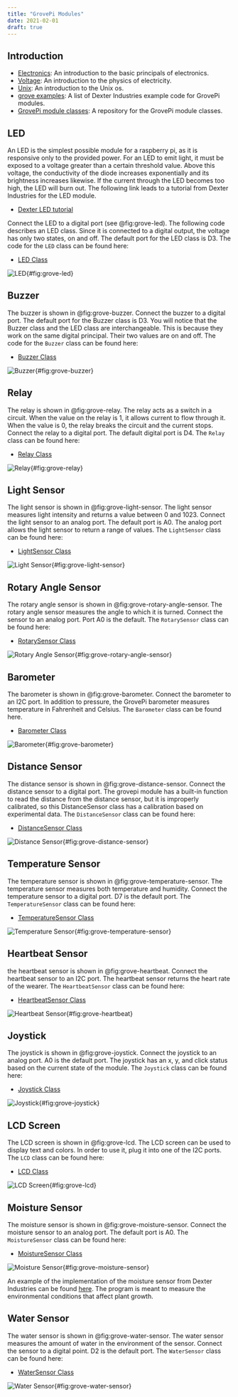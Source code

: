 ```yaml
---
title: "GrovePi Modules"
date: 2021-02-01
draft: true
---
```


## Introduction

-   [Electronics](http://www.instructables.com/id/Basic-Electronics): An
    introduction to the basic principals of electronics.
-   [Voltage](https://learn.sparkfun.com/tutorials/voltage-current-resistance-and-ohms-law):
    An introduction to the physics of electricity.
-   [Unix](https://info-ee.eps.surrey.ac.uk/Teaching/Unix/index.html):
    An introduction to the Unix os.
-   [grove
    examples](https://github.com/DexterInd/GrovePi/tree/master/Software/Python):
    A list of Dexter Industries example code for GrovePi modules.
-   [GrovePi module
    classes](https://github.com/cloudmesh/cloudmesh-pi/tree/master/cloudmesh/pi):
    A repository for the GrovePi module classes.

LED
---

An LED is the simplest possible module for a raspberry pi, as it is
responsive only to the provided power. For an LED to emit light, it must
be exposed to a voltage greater than a certain threshold value. Above
this voltage, the conductivity of the diode increases exponentially and
its brightness increases likewise. If the current through the LED
becomes too high, the LED will burn out. The following link leads to a
tutorial from Dexter Industries for the LED module.

-   [Dexter LED
    tutorial](https://www.dexterindustries.com/GrovePi/projects-for-the-raspberry-pi/raspberry-pi-led-tutorial/)

Connect the LED to a digital port (see @fig:grove-led). The following code describes an LED
class. Since it is connected to a digital output, the voltage has only
two states, on and off. The default port for the LED class is D3. The
code for the `LED` class can be found here:

-   [LED
    Class](https://github.com/cloudmesh/cloudmesh-pi/blob/master/cloudmesh/pi/led.py)

![LED](images/led.jpg){#fig:grove-led}

Buzzer
------

The buzzer is shown in @fig:grove-buzzer.  Connect the buzzer to a
digital port. The default port for the Buzzer class is D3. You will
notice that the Buzzer class and the LED class are
interchangeable. This is because they work on the same digital
principal. Their two values are on and off. The code for the `Buzzer`
class can be found here:

-   [Buzzer
    Class](https://github.com/cloudmesh/cloudmesh-pi/blob/master/cloudmesh/pi/buzzer.py)

![Buzzer](images/buzzer.jpg){#fig:grove-buzzer}

Relay
-----

The relay is shown in @fig:grove-relay.  The relay acts as a switch
in a circuit. When the value on the relay is 1, it allows current to
flow through it. When the value is 0, the relay breaks the circuit and
the current stops. Connect the relay to a digital port. The default
digital port is D4. The `Relay` class can be found here:

-   [Relay
    Class](https://github.com/cloudmesh/cloudmesh-pi/blob/master/cloudmesh/pi/relay.py)

![Relay](images/relay.jpg){#fig:grove-relay}

Light Sensor
------------

The light sensor is shown in @fig:grove-light-sensor.  The light
sensor measures light intensity and returns a value between 0
and 1023. Connect the light sensor to an analog port. The default port
is A0. The analog port allows the light sensor to return a range of
values. The `LightSensor` class can be found here:

-   [LightSensor
    Class](https://github.com/cloudmesh/cloudmesh-pi/blob/master/cloudmesh/pi/light.py)

![Light Sensor](images/light.jpg){#fig:grove-light-sensor}

Rotary Angle Sensor
-------------------

The rotary angle sensor is shown in @fig:grove-rotary-angle-sensor.
The rotary angle sensor measures the angle to which it is turned.
Connect the sensor to an analog port. Port A0 is the default. The
`RotarySensor` class can be found here:

-   [RotarySensor
    Class](https://github.com/cloudmesh/cloudmesh-pi/blob/master/cloudmesh/pi/rotary.py)

![Rotary Angle Sensor](images/rotary.jpg){#fig:grove-rotary-angle-sensor}

Barometer
---------

The barometer is shown in @fig:grove-barometer.  Connect the
barometer to an I2C port. In addition to pressure, the GrovePi
barometer measures temperature in Fahrenheit and Celsius. The
`Barometer` class can be found here.

-   [Barometer
    Class](https://github.com/cloudmesh/cloudmesh-pi/blob/master/cloudmesh/pi/barometer.py)

![Barometer](images/barometer.jpg){#fig:grove-barometer}

Distance Sensor
---------------

The distance sensor is shown in @fig:grove-distance-sensor.  Connect
the distance sensor to a digital port. The grovepi module has a
built-in function to read the distance from the distance sensor, but
it is improperly calibrated, so this DistanceSensor class has a
calibration based on experimental data. The `DistanceSensor` class can
be found here:

-   [DistanceSensor
    Class](https://github.com/cloudmesh/cloudmesh-pi/blob/master/cloudmesh/pi/distance.py)

![Distance Sensor](images/distance.jpg){#fig:grove-distance-sensor}

Temperature Sensor
------------------

The temperature sensor is shown in @fig:grove-temperature-sensor.
The temperature sensor measures both temperature and humidity. Connect
the temperature sensor to a digital port. D7 is the default port. The
`TemperatureSensor` class can be found here:

-   [TemperatureSensor
    Class](https://github.com/cloudmesh/cloudmesh-pi/blob/master/cloudmesh/pi/temperature.py)

![Temperature Sensor](images/temperature.jpg){#fig:grove-temperature-sensor}

Heartbeat Sensor
----------------

the heartbeat sensor is shown in @fig:grove-heartbeat.  Connect the
heartbeat sensor to an I2C port. The heartbeat sensor returns the
heart rate of the wearer. The `HeartbeatSensor` class can be found
here:

-   [HeartbeatSensor
    Class](https://github.com/cloudmesh/cloudmesh-pi/blob/master/cloudmesh/pi/heartbeat.py)

![Heartbeat Sensor](images/heartbeat.jpg){#fig:grove-heartbeat}

Joystick
--------

The joystick is shown in @fig:grove-joystick.  Connect the joystick
to an analog port. A0 is the default port. The joystick has an x, y,
and click status based on the current state of the module. The
`Joystick` class can be found here:

-   [Joystick
    Class](https://github.com/cloudmesh/cloudmesh-pi/blob/master/cloudmesh/pi/joystick.py)

![Joystick](images/joystick.jpg){#fig:grove-joystick}

LCD Screen
----------

The LCD screen is shown in @fig:grove-lcd.  The LCD screen can be
used to display text and colors. In order to use it, plug it into one
of the I2C ports. The `LCD` class can be found here:

-   [LCD
    Class](https://github.com/cloudmesh/cloudmesh-pi/blob/master/cloudmesh/pi/lcd.py)

![LCD Screen](images/lcd.jpg){#fig:grove-lcd}

Moisture Sensor
---------------

The moisture sensor is shown in @fig:grove-moisture-sensor.  Connect
the moisture sensor to an analog port. The default port is A0.  The
`MoistureSensor` class can be found here:

-   [MoistureSensor
    Class](https://github.com/cloudmesh/cloudmesh-pi/blob/master/cloudmesh/pi/moisture.py)

![Moisture Sensor](images/moisture.jpg){#fig:grove-moisture-sensor}

An example of the implementation of the moisture sensor from Dexter
Industries can be found
[here](https://github.com/DexterInd/GrovePi/blob/master/Projects/plant_monitor/plant_project.py).
The program is meant to measure the environmental conditions that affect
plant growth.

Water Sensor
------------

The water sensor is shown in @fig:grove-water-sensor.  The water
sensor measures the amount of water in the environment of the
sensor. Connect the sensor to a digital point. D2 is the default port.
The `WaterSensor` class can be found here:

-   [WaterSensor
    Class](https://github.com/cloudmesh/cloudmesh-pi/blob/master/cloudmesh/pi/water.py)

![Water Sensor](images/water.jpg){#fig:grove-water-sensor}
